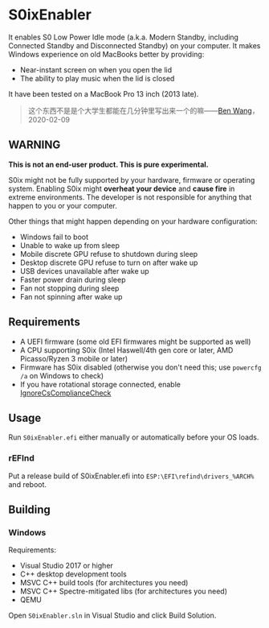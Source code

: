 # S0ixEnabler

It enables S0 Low Power Idle mode (a.k.a. Modern Standby, including Connected Standby and Disconnected Standby) on your computer. It makes Windows experience on old MacBooks better by providing:

* Near-instant screen on when you open the lid
* The ability to play music when the lid is closed

It have been tested on a MacBook Pro 13 inch (2013 late).

> 这个东西不是是个大学生都能在几分钟里写出来一个的嘛——[Ben Wang](https://github.com/imbushuo)，2020-02-09

## WARNING

**This is not an end-user product. This is pure experimental.**

S0ix might not be fully supported by your hardware, firmware or operating system. Enabling S0ix might **overheat your device** and **cause fire** in extreme environments. The developer is not responsible for anything that happen to you or your computer.

Other things that might happen depending on your hardware configuration:

* Windows fail to boot
* Unable to wake up from sleep
* Mobile discrete GPU refuse to shutdown during sleep
* Desktop discrete GPU refuse to turn on after wake up
* USB devices unavailable after wake up
* Faster power drain during sleep
* Fan not stopping during sleep
* Fan not spinning after wake up

## Requirements

* A UEFI firmware (some old EFI firmwares might be supported as well)
* A CPU supporting S0ix (Intel Haswell/4th gen core or later, AMD Picasso/Ryzen 3 mobile or later)
* Firmware has S0ix disabled (otherwise you don't need this; use `powercfg /a` on Windows to check)
* If you have rotational storage connected, enable [IgnoreCsComplianceCheck](https://docs.microsoft.com/en-us/windows-hardware/customize/power-settings/power-controls-ignorecscompliancecheck)

## Usage

Run `S0ixEnabler.efi` either manually or automatically before your OS loads.

### rEFInd

Put a release build of S0ixEnabler.efi into `ESP:\EFI\refind\drivers_%ARCH%` and reboot.

## Building

### Windows

Requirements:

* Visual Studio 2017 or higher
* C++ desktop development tools
* MSVC C++ build tools (for architectures you need)
* MSVC C++ Spectre-mitigated libs (for architectures you need)
* QEMU

Open `S0ixEnabler.sln` in Visual Studio and click Build Solution. 